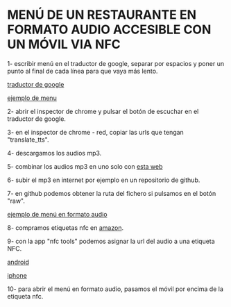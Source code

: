 # MENÚ DE UN RESTAURANTE EN FORMATO AUDIO ACCESIBLE CON UN MÓVIL VIA NFC

1- escribir menú en el traductor de google, separar por espacios y poner un punto al final de cada línea para que vaya más lento.

[traductor de google](https://translate.google.es/?hl=es)

[ejemplo de menu](https://github.com/vivirenremoto/labs/blob/master/menu_restaurante_audio/menu.txt)

2- abrir el inspector de chrome y pulsar el botón de escuchar en el traductor de google.

3- en el inspector de chrome - red, copiar las urls que tengan "translate_tts".

4- descargamos los audios mp3.

5- combinar los audios mp3 en uno solo con [esta web](https://clideo.com/es/editor/merge-audio)

6- subir el mp3 en internet por ejemplo en un repositorio de github.

7- en github podemos obtener la ruta del fichero si pulsamos en el botón "raw".

[ejemplo de menú en formato audio](https://raw.githubusercontent.com/vivirenremoto/labs/master/menu_restaurante_audio/menu.mp3)

8- compramos etiquetas nfc en [amazon](https://www.amazon.es/s?k=nfc+etiqueta&__mk_es_ES=%C3%85M%C3%85%C5%BD%C3%95%C3%91&ref=nb_sb_noss_2).

9- con la app "nfc tools" podemos asignar la url del audio a una etiqueta NFC.

[android](https://play.google.com/store/apps/details?id=com.wakdev.wdnfc&hl=es)

[iphone](https://apps.apple.com/es/app/nfc-tools/id1252962749)

10- para abrir el menú en formato audio, pasamos el móvil por encima de la etiqueta nfc.
